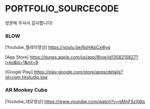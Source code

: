 # PORTFOLIO_SOURCECODE

방문해 주셔서 감사합니다!


### 8LOW

[Youtube_플레이영상]
https://youtu.be/6sHAbCxi6yg

[App Store]
https://itunes.apple.com/us/app/8low/id1358215827?l=ko&ls=1&mt=8

[Google Play]
https://play.google.com/store/apps/details?id=com.hkstudio.low


### AR Monkey Cube

[Youtube_데모영상]
https://www.youtube.com/watch?v=jsMnFSzXdts
